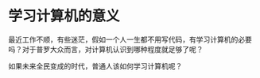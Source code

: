 # 学习计算机的意义
最近工作不顺，有些迷茫，假如一个人一生都不用写代码，有学习计算机的必要吗？对于普罗大众而言，对计算机认识到哪种程度就足够了呢？

如果未来全民变成的时代，普通人该如何学习计算机呢？